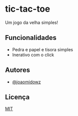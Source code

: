 
# tic-tac-toe

Um jogo da velha simples!


## Funcionalidades

- Pedra e papel e tisora simples
- Inerativo com o click



## Autores

- [@joaomidowz](https://github.com/joaomidowz)


## Licença

[MIT](https://choosealicense.com/licenses/mit/)


